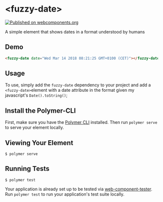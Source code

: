 # \<fuzzy-date\>

[![Published on webcomponents.org](https://img.shields.io/badge/webcomponents.org-published-blue.svg)](https://www.webcomponents.org/element/jlengrand/fuzzy-date)


A simple element that shows dates in a format understood by humans

## Demo

<!---
```
<custom-element-demo height="160">
  <template>
    <script src="../webcomponentsjs/webcomponents-lite.js"></script>
    <link rel="import" href="fuzzy-date.html">
    <style>
    </style>
    <next-code-block></next-code-block>
  </template>
</custom-element-demo>
```
-->
```html
<fuzzy-date date="Wed Mar 14 2018 08:21:25 GMT+0100 (CET)"></fuzzy-date>
```

## Usage

To use, simply add the `fuzzy-date` dependency to your project and add a `<fuzzy-date>`element with a date attribute in the format given my javascript's `Date().toString()`;

## Install the Polymer-CLI

First, make sure you have the [Polymer CLI](https://www.npmjs.com/package/polymer-cli) installed. Then run `polymer serve` to serve your element locally.

## Viewing Your Element

```
$ polymer serve
```

## Running Tests

```
$ polymer test
```

Your application is already set up to be tested via [web-component-tester](https://github.com/Polymer/web-component-tester). Run `polymer test` to run your application's test suite locally.
